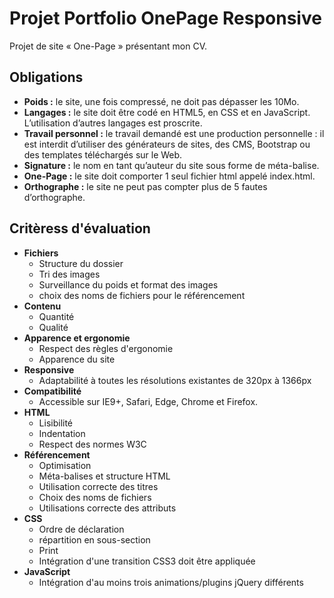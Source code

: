 # Projet Portfolio OnePage Responsive
 
Projet de site « One-Page » présentant mon CV.

## Obligations

* **Poids :** le site, une fois compressé, ne doit pas dépasser les 10Mo.
* **Langages :** le site doit être codé en HTML5, en CSS et en JavaScript. L’utilisation d’autres langages est proscrite.
* **Travail personnel :** le travail demandé est une production personnelle : il est interdit d’utiliser des générateurs de sites, des CMS, Bootstrap ou des templates téléchargés sur le Web.
* **Signature :** le nom en tant qu’auteur du site sous forme de méta-balise.
* **One-Page :** le site doit comporter 1 seul fichier html appelé index.html.
* **Orthographe :** le site ne peut pas compter plus de 5 fautes d’orthographe.

## Critèress d'évaluation

* **Fichiers**
    * Structure du dossier
    * Tri des images
    * Surveillance du poids et format des images
    * choix des noms de fichiers pour le référencement
* **Contenu**
    * Quantité
    * Qualité
* **Apparence et ergonomie**
    * Respect des règles d'ergonomie
    * Apparence du site
* **Responsive**
    * Adaptabilité à toutes les résolutions existantes de 320px à 1366px
* **Compatibilité**
    * Accessible sur IE9+, Safari, Edge, Chrome et Firefox.
* **HTML**
    * Lisibilité
    * Indentation
    * Respect des normes W3C
* **Référencement**
    * Optimisation
    * Méta-balises et structure HTML
    * Utilisation correcte des titres
    * Choix des noms de fichiers
    * Utilisations correcte des attributs
* **CSS**
    * Ordre de déclaration
    * répartition en sous-section
    * Print
    * Intégration d'une transition CSS3 doit être appliquée
* **JavaScript**
    * Intégration d'au moins trois animations/plugins jQuery différents
